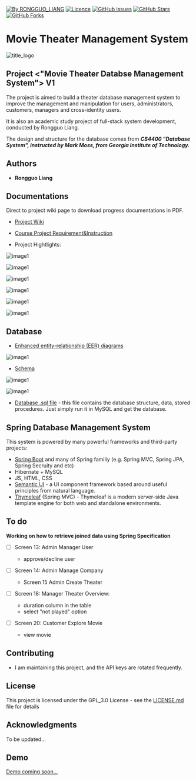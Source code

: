 [![By RONGGUO_LIANG](https://img.shields.io/badge/by-RONGGUOLIANG-blue.svg)](https://github.com/LiangRongguo) [![Licence](https://img.shields.io/badge/license-GPL--3.0-blue.svg)](https://github.com/LiangRongguo/6242/blob/master/LICENSE) [![GitHub issues](https://img.shields.io/github/issues/LiangRongguo/atlantamovie.svg)](https://github.com/LiangRongguo/atlantamovie/issues/) [![GitHub Stars](https://img.shields.io/github/stars/LiangRongguo/atlantamovie.svg?style=social&label=Star)](https://github.com/LiangRongguo/atlantamovie)[![GitHub Forks](https://img.shields.io/github/forks/LiangRongguo/atlantamovie.svg?style=social&label=Fork)](https://github.com/LiangRongguo/atlantamovie)


#  Movie Theater Management System

 
![title_logo](https://github.com/LiangRongguo/atlantamovie/blob/master/README-RESOURCE/title_log.png)


## Project <"Movie Theater Databse Management System"> V1

The project is aimed to build a theater database management system to improve the management and manipulation for users, administrators, customers, managers and cross-identity users.

It is also an academic study project of full-stack system development, conducted by Rongguo Liang.  

The design and structure for the database comes from ***CS4400 "Database System", instructed by Mark Moss, from Georgia Institute of Technology.***

## Authors

* **Rongguo Liang**

## Documentations

Direct to project wiki page to download progress documentations in PDF. 

- [Project Wiki](https://github.com/LiangRongguo/atlantamovie/wiki)

- [Course Project Requirement&Instruction](https://github.com/LiangRongguo/atlantamovie/blob/master/README-RESOURCE/CS4400Fall2019Project.pdf)
 
- Project Hightlights:
 
 ![image1](https://github.com/LiangRongguo/atlantamovie/blob/master/README-RESOURCE/loginPage.png)
 
 ![image1](https://github.com/LiangRongguo/atlantamovie/blob/master/README-RESOURCE/registernavigation.png)

 ![image1](https://github.com/LiangRongguo/atlantamovie/blob/master/README-RESOURCE/managercustomerregisterpage.png)
 
 ![image1](https://github.com/LiangRongguo/atlantamovie/blob/master/README-RESOURCE/customerfunc.png) 

 ![image1](https://github.com/LiangRongguo/atlantamovie/blob/master/README-RESOURCE/customerexploretheater.png)

 ![image1](https://github.com/LiangRongguo/atlantamovie/blob/master/README-RESOURCE/visithistory.png)

## Database

- [Enhanced entity-relationship (EER) diagrams](https://github.com/LiangRongguo/atlantamovie/blob/master/README-RESOURCE/CS4400Fall2019EERKey.pdf)

 ![image1](https://github.com/LiangRongguo/atlantamovie/blob/master/README-RESOURCE/EER.png)

- [Schema](https://github.com/LiangRongguo/atlantamovie/blob/master/README-RESOURCE/CS4400Fall2019SchemaKey.pdf)


 ![image1](https://github.com/LiangRongguo/atlantamovie/blob/master/README-RESOURCE/schema1.png)
 
 ![image1](https://github.com/LiangRongguo/atlantamovie/blob/master/README-RESOURCE/schema2.png)
 
- [Database .sql file]((https://github.com/LiangRongguo/atlantamovie/blob/master/sql/database.sql)) - this file contains the database structure, data, stored procedures. Just simply run it in MySQL and get the database.


## Spring Database Management System

This system is powered by many powerful frameworks and third-party projects:

- [Spring Boot](https://spring.io/projects/spring-boot) and many of Spring familiy (e.g. Spring MVC, Spring JPA, Spring Secruity and etc)
- Hibernate + MySQL
- JS, HTML, CSS
- [Semantic UI](https://github.com/Semantic-Org/Semantic-UI) - a UI component framework based around useful principles from natural language.
- [Thymeleaf](https://github.com/thymeleaf/thymeleaf) (Spring MVC) - Thymeleaf is a modern server-side Java template engine for both web and standalone environments. 

## To do

**Working on how to retrieve joined data using Spring Specification**

- [ ] Screen 13: Admin Manager User

    - approve/decline user

- [ ] Screen 14: Admin Manage Company

    - Screen 15 Admin Create Theater

- [ ] Screen 18: Manager Theater Overview: 
    
    - duration column in the table
    - select "not played" option
    
- [ ] Screen 20: Customer Explore Movie

    - view movie

## Contributing

- I am maintaining this project, and the API keys are rotated frequently.

## License

This project is licensed under the GPL_3.0 License - see the [LICENSE.md](/LICENSE) file for details

## Acknowledgments

To be updated...

## Demo
[Demo coming soon...](https://www.youtube.com/)

